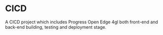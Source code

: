 # CICD

A CICD project which includes Progress Open Edge 4gl both front-end and back-end building, testing and deployment stage. 